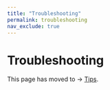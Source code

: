 ```yaml
---
title: "Troubleshooting"
permalink: troubleshooting
nav_exclude: true
---
```


# Troubleshooting

This page has moved to -> [Tips](noetic_quick_start_tips_and_tricks).